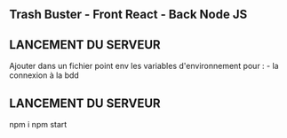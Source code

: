 ## Trash Buster - Front React - Back Node JS

## LANCEMENT DU SERVEUR
Ajouter dans un fichier point env les variables d'environnement pour :
    - la connexion à la bdd

## LANCEMENT DU SERVEUR
npm i 
npm start